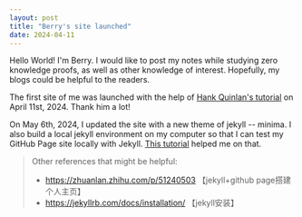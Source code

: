 ```yaml
---
layout: post
title: "Berry's site launched"
date: 2024-04-11
---
```


Hello World! I'm Berry. I would like to post my notes while studying zero knowledge proofs, as well as other knowledge of interest. Hopefully, my blogs could be helpful to the readers.

The first site of me was launched with the help of <a href="https://jmcglone.com/guides/github-pages/">Hank Quinlan's tutorial</a> on April 11st, 2024. Thank him a lot!

On May 6th, 2024, I updated the site with a new theme of jekyll -- minima. I also build a local jekyll environment on my computer so that I can test my GitHub Page site locally with Jekyll. <a href="https://zhuanlan.zhihu.com/p/672713591">This tutorial</a> helped me on that.


> Other references that might be helpful:
> * https://zhuanlan.zhihu.com/p/51240503 【jekyll+github page搭建个人主页】
> * https://jekyllrb.com/docs/installation/ 【jekyll安装】